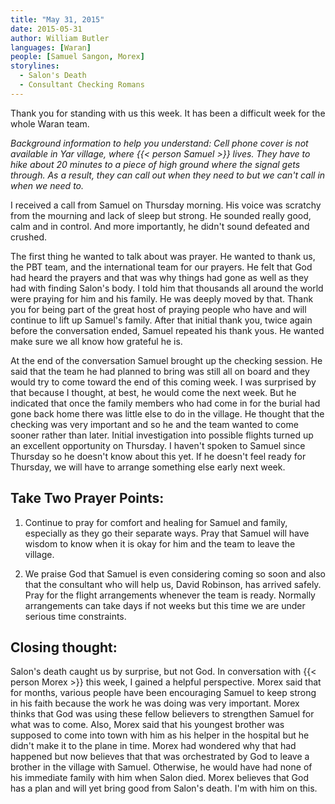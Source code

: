 ```yaml
---
title: "May 31, 2015"
date: 2015-05-31
author: William Butler
languages: [Waran]
people: [Samuel Sangon, Morex]
storylines:
  - Salon's Death
  - Consultant Checking Romans
---
```


Thank you for standing with us this week. It has been a difficult week for the whole Waran team.

*Background information to help you understand: Cell phone cover is not available in Yar village, where {{< person Samuel >}} lives. They have to hike about 20 minutes to a piece of high ground where the signal gets through. As a result, they can call out when they need to but we can't call in when we need to.*

I received a call from Samuel on Thursday morning. His voice was scratchy from the mourning and lack of sleep but strong. He sounded really good, calm and in control. And more importantly, he didn't sound defeated and crushed.

The first thing he wanted to talk about was prayer. He wanted to thank us, the PBT team, and the international team for our prayers. He felt that God had heard the prayers and that was why things had gone as well as they had with finding Salon's body. I told him that thousands all around the world were praying for him and his family. He was deeply moved by that. Thank you for being part of the great host of praying people who have and will continue to lift up Samuel's family. After that initial thank you, twice again before the conversation ended, Samuel repeated his thank yous. He wanted make sure we all know how grateful he is.

At the end of the conversation Samuel brought up the checking session. He said that the team he had planned to bring was still all on board and they would try to come toward the end of this coming week. I was surprised by that because I thought, at best, he would come the next week. But he indicated that once the family members who had come in for the burial had gone back home there was little else to do in the village. He thought that the checking was very important and so he and the team wanted to come sooner rather than later. Initial investigation into possible flights turned up an excellent opportunity on Thursday. I haven't spoken to Samuel since Thursday so he doesn't know about this yet. If he doesn't feel ready for Thursday, we will have to arrange something else early next week.

## Take Two Prayer Points:

1. Continue to pray for comfort and healing for Samuel and family, especially as they go their separate ways. Pray that Samuel will have wisdom to know when it is okay for him and the team to leave the village.

2. We praise God that Samuel is even considering coming so soon and also that the consultant who will help us, David Robinson, has arrived safely. Pray for the flight arrangements whenever the team is ready. Normally arrangements can take days if not weeks but this time we are under serious time constraints.

## Closing thought:

Salon's death caught us by surprise, but not God. In conversation with {{< person Morex >}} this week, I gained a helpful perspective. Morex said that for months, various people have been encouraging Samuel to keep strong in his faith because the work he was doing was very important. Morex thinks that God was using these fellow believers to strengthen Samuel for what was to come. Also, Morex said that his youngest brother was supposed to come into town with him as his helper in the hospital but he didn't make it to the plane in time. Morex had wondered why that had happened but now believes that that was orchestrated by God to leave a brother in the village with Samuel. Otherwise, he would have had none of his immediate family with him when Salon died. Morex believes that God has a plan and will yet bring good from Salon's death. I'm with him on this.
